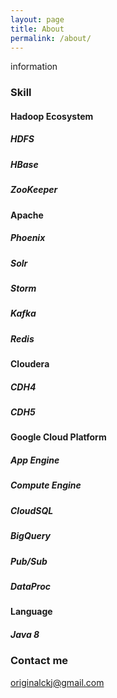 ```yaml
---
layout: page
title: About
permalink: /about/
---
```


information

### Skill

#### Hadoop Ecosystem
##### HDFS
##### HBase
##### ZooKeeper

#### Apache
##### Phoenix
##### Solr
##### Storm
##### Kafka
##### Redis

#### Cloudera
##### CDH4
##### CDH5

#### Google Cloud Platform
##### App Engine
##### Compute Engine
##### CloudSQL
##### BigQuery
##### Pub/Sub
##### DataProc

#### Language
##### Java 8


### Contact me

[originalckj@gmail.com](mailto:originalckj@gmail.com)
